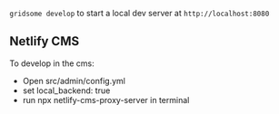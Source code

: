 `gridsome develop` to start a local dev server at `http://localhost:8080`


## Netlify CMS
To develop in the cms:
* Open src/admin/config.yml
* set local_backend: true
* run npx netlify-cms-proxy-server in terminal
